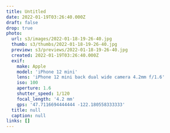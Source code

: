 ```yaml
---
title: Untitled
date: 2022-01-19T03:26:40.000Z
draft: false
drop: true
photo:
  url: s3/images/2022-01-18-19-26-40.jpg
  thumb: s3/thumbs/2022-01-18-19-26-40.jpg
  preview: s3/previews/2022-01-18-19-26-40.jpg
  created: 2022-01-19T03:26:40.000Z
  exif:
    make: Apple
    model: 'iPhone 12 mini'
    lens: 'iPhone 12 mini back dual wide camera 4.2mm f/1.6'
    iso: 100
    aperture: 1.6
    shutter_speed: 1/120
    focal_length: '4.2 mm'
    gps: '47.7116694444444 -122.180558333333'
  title: null
  caption: null
links: []
---
```


